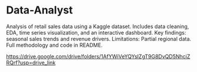 # Data-Analyst
Analysis of retail sales data using a Kaggle dataset. Includes data cleaning, EDA, time series visualization, and an interactive dashboard. Key findings: seasonal sales trends and revenue drivers. Limitations: Partial regional data. Full methodology and code in README.


https://drive.google.com/drive/folders/1AfYWiVeYQYsIZgT9G8DvQD5NhciZRQrf?usp=drive_link
